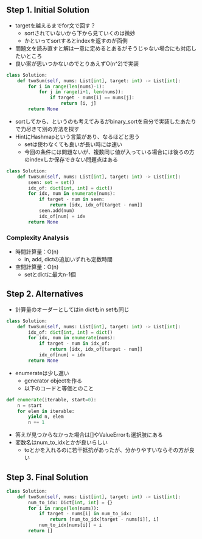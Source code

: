 ## Step 1. Initial Solution

- targetを越えるまでfor文で回す？
    - sortされていないから下から見ていくのは微妙
    - かといってsortするとindexを返すのが面倒
- 問題文を読み直すと解は一意に定めるとあるがそうじゃない場合にも対応したいところ
- 良い案が思いつかないのでとりあえずO(n^2)で実装

```python
class Solution:
    def twoSum(self, nums: List[int], target: int) -> List[int]:
        for i in range(len(nums)-1):
            for j in range(i+1, len(nums)):
                if target - nums[i] == nums[j]:
                    return [i, j]
        return None
```

- sortしてから、というのも考えてみるがbinary_sortを自分で実装したあたりで力尽きて別の方法を探す
- HintにHashmapという言葉があり、なるほどと思う
    - setは使わなくても良いが長い時には速い
    - 今回の条件には問題ないが、複数同じ値が入っている場合には後ろの方のindexしか保存できない問題点はある

```python
class Solution:
    def twoSum(self, nums: List[int], target: int) -> List[int]:
        seen: set = set()
        idx_of: dict[int, int] = dict()
        for idx, num in enumerate(nums):
            if target - num in seen:
                return [idx, idx_of[target - num]]
            seen.add(num)
            idx_of[num] = idx
        return None
```

### Complexity Analysis

- 時間計算量：O(n)
    - in, add, dictの追加いずれも定数時間
- 空間計算量：O(n)
    - setとdictに最大n-1個

## Step 2. Alternatives

- 計算量のオーダーとしてはin dictもin setも同じ

```python
class Solution:
    def twoSum(self, nums: List[int], target: int) -> List[int]:
        idx_of: dict[int, int] = dict()
        for idx, num in enumerate(nums):
            if target - num in idx_of:
                return [idx, idx_of[target - num]]
            idx_of[num] = idx
        return None
```

- enumerateは少し遅い
    - generator objectを作る
    - 以下のコードと等価とのこと

```python
def enumerate(iterable, start=0):
    n = start
    for elem in iterable:
        yield n, elem
        n += 1
```

- 答えが見つからなかった場合は[]やValueErrorも選択肢にある
- 変数名はnum_to_idxとかが良いらしい
    - toとかを入れるのに若干抵抗があったが、分かりやすいならその方が良い

## Step 3. Final Solution

```python
class Solution:
    def twoSum(self, nums: List[int], target: int) -> List[int]:
        num_to_idx: Dict[int, int] = {}
        for i in range(len(nums)):
            if target - nums[i] in num_to_idx:
                return [num_to_idx[target - nums[i]], i]
            num_to_idx[nums[i]] = i
        return []
```
